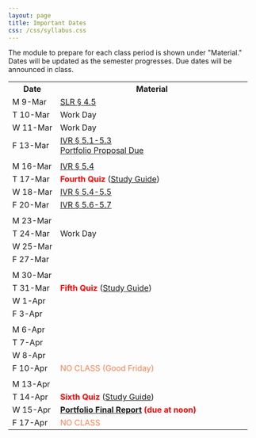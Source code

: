 ```yaml
---
layout: page
title: Important Dates
css: /css/syllabus.css
---
```


<div class="alert alert-info">
The module to prepare for each class period is shown under "Material." Dates will be updated as the semester progresses. Due dates will be announced in class.
</div>

<table width="100%">
<tr><th width="20%">Date</th><th width="80%">Material</th></tr>

<!---
<tr><td>W 8-Jan</td>
    <td><a href="../book/Foundations.pdf">Foundations Intro &para;</a>; <a href="Syllabus-Current">Syllabus</a></td></tr>
<tr><td>F 10-Jan</td>
    <td><a href="../book/Foundations.pdf">Foundations &sect;1.1</a></td></tr>
<tr><td></td><td></td></tr>

<tr><td>M 13-Jan</td>
    <td><a href="../book/Foundations.pdf">Foundations &sect;1.1</a></td></tr>
<tr><td>T 14-Jan</td>
    <td><a href="../book/Foundations.pdf">Foundations &sect;1.2-1.4</a></td></tr>
<tr><td>W 15-Jan</td>
    <td><a href="../book/Foundations.pdf">Foundations &sect;1.5-1.6</a></td></tr>
<tr><td>F 17-Jan</td>
    <td><a href="../book/Foundations.pdf">Foundations</a></td></tr>
<tr><td></td><td></td></tr>

<tr><td>M 20-Jan</td>
    <td><span style="color:coral">NO CLASS (Martin Luther King Jr. Day)</span></td></tr>
<tr><td>T 21-Jan</td>
    <td><a href="../book/One-Way ANOVA.pdf">One-Way ANOVA &sect; 2.1</a></td></tr>
<tr><td>W 21-Jan</td>
    <td><a href="../book/One-Way ANOVA.pdf">One-Way ANOVA &sect; 2.2</a></td></tr>
<tr><td>F 24-Jan</td>
    <td><a href="../book/One-Way ANOVA.pdf">One-Way ANOVA &sect; 2.4</a></td></tr>
<tr><td></td><td></td></tr>

<tr><td>M 27-Jan</td>
    <td><a href="../book/One-Way ANOVA.pdf">One-Way ANOVA &sect; 2.4</a></td></tr>
<tr><td>T 28-Jan</td>
    <td><span style="color:red;font-weight:bold">First Quiz</span> (<a href="QuizGuides/quiz_1.html">Study Guide</a>)</td></tr>
<tr><td>W 29-Jan</td>
    <td><a href="../book/One-Way ANOVA.pdf">One-Way ANOVA &sect; 2.6</a></td></tr>
<tr><td>F 31-Jan</td>
    <td><a href="../book/One-Way ANOVA.pdf">One-Way ANOVA &sect; 2.6</a></td></tr>
<tr><td></td><td></td></tr>

<tr><td>M 3-Feb</td>
    <td><a href="../book/Two-Way ANOVA.pdf">Two-Way ANOVA &sect; 3.1</a></td></tr>
<tr><td>T 4-Feb</td>
    <td>Work Day</td></tr>
<tr><td>W 5-Feb</td>
    <td><span style="color:coral">NO CLASS (DR. OGLE GONE)</span></td></tr>
<tr><td>F 7-Feb</td>
    <td><a href="../book/Two-Way ANOVA.pdf">Two-Way ANOVA &sect; 3.2</a></td></tr>
<tr><td></td><td></td></tr>

<tr><td>M 10-Feb</td>
    <td><a href="../book/Two-Way ANOVA.pdf">Two-Way ANOVA &sect; 3.2</a></td></tr>
<tr><td>T 11-Feb</td>
    <td><span style="color:red;font-weight:bold">Second Quiz</span> (<a href="QuizGuides/quiz_2.html">Study Guide</a>)</td></tr>
<tr><td>W 12-Feb</td>
    <td><a href="../book/Two-Way ANOVA.pdf">Two-Way ANOVA &sect; 3.3 &amp; 3.4</a></td></tr>
<tr><td>F 14-Feb</td>
    <td><a href="../book/Two-Way ANOVA.pdf">Two-Way ANOVA &sect; 3.3 &amp; 3.4</a></td></tr>
<tr><td></td><td></td></tr>

<tr><td>M 17-Feb</td>
    <td><a href="../book/Two-Way ANOVA.pdf">Two-Way ANOVA &sect; 3.3 &amp; 3.4</a></td></tr>
<tr><td>T 18-Feb</td>
    <td>Work Day</td></tr>
<tr><td>W 19-Feb</td>
    <td><a href="../book/Simple Linear Regression.pdf">SLR &sect; 4.1 &amp; 4.2</a></td></tr>
<tr><td>F 20-Feb</td>
    <td><a href="../book/Simple Linear Regression.pdf">SLR &sect; 4.1</a></td></tr>
<tr><td></td><td></td></tr>

<tr><td>M 24-Feb</td>
    <td><a href="../book/Simple Linear Regression.pdf">SLR &sect; 4.3 &amp; 4.4</a></td></tr>
<tr><td>T 25-Feb</td>
    <td><span style="color:red;font-weight:bold">Third Quiz</span> (<a href="QuizGuides/quiz_3.html">Study Guide</a>)</td></tr>
<tr><td>W 26-Feb</td>
    <td><a href="../book/Simple Linear Regression.pdf">SLR &sect; 4.5</a></td></tr>
<tr><td>F 28-Feb</td>
    <td>Work Day</td></tr>
<tr><td></td><td></td></tr>

<tr><td>M 2-Mar</td>
    <td><span style="color:coral">NO CLASS (Mid-Session)</span></td></tr>
<tr><td>M 3-Mar</td>
    <td><span style="color:coral">NO CLASS (Mid-Session)</span></td></tr>
<tr><td>M 4-Mar</td>
    <td><span style="color:coral">NO CLASS (Mid-Session)</span></td></tr>
<tr><td>M 6-Mar</td>
    <td><span style="color:coral">NO CLASS (Mid-Session)</span></td></tr>
<tr><td></td><td></td></tr>
--->

<tr><td>M 9-Mar</td>
    <td><a href="../book/Simple Linear Regression.pdf">SLR &sect; 4.5</a></td></tr>
<tr><td>T 10-Mar</td>
    <td>Work Day</td></tr>
<tr><td>W 11-Mar</td>
    <td>Work Day</td></tr>
<tr><td>F 13-Mar</td>
    <td><a href="../book/One-Way IVR.pdf">IVR &sect; 5.1-5.3</a><br><a href="Syllabus-Current.html#portfolio">Portfolio Proposal Due</a></td></tr>
<tr><td></td><td></td></tr>

<tr><td>M 16-Mar</td>
    <td><a href="../book/One-Way IVR.pdf">IVR &sect; 5.4</a></td></tr>
<tr><td>T 17-Mar</td>
    <td><span style="color:red;font-weight:bold">Fourth Quiz</span> (<a href="QuizGuides/quiz_4.html">Study Guide</a>)</td></tr>
<tr><td>W 18-Mar</td>
    <td><a href="../book/One-Way IVR.pdf">IVR &sect; 5.4-5.5</a></td></tr>
<tr><td>F 20-Mar</td>
    <td><a href="../book/One-Way IVR.pdf">IVR &sect; 5.6-5.7</a></td></tr>
<tr><td></td><td></td></tr>

<tr><td>M 23-Mar</td>
    <td></td></tr>
<tr><td>T 24-Mar</td>
    <td>Work Day</td></tr>
<tr><td>W 25-Mar</td>
    <td></td></tr>
<tr><td>F 27-Mar</td>
    <td></td></tr>
<tr><td></td><td></td></tr>

<tr><td>M 30-Mar</td>
    <td></td></tr>
<tr><td>T 31-Mar</td>
    <td><span style="color:red;font-weight:bold">Fifth Quiz</span> (<a href="QuizGuides/quiz_5.html">Study Guide</a>)</td></tr>
<tr><td>W 1-Apr</td>
    <td></td></tr>
<tr><td>F 3-Apr</td>
    <td></td></tr>
<tr><td></td><td></td></tr>

<tr><td>M 6-Apr</td>
    <td></td></tr>
<tr><td>T 7-Apr</td>
    <td></td></tr>
<tr><td>W 8-Apr</td>
    <td></td></tr>
<tr><td>F 10-Apr</td>
    <td><span style="color:coral">NO CLASS (Good Friday)</span></td></tr>
<tr><td></td><td></td></tr>

<tr><td>M 13-Apr</td>
    <td></td></tr>
<tr><td>T 14-Apr</td>
    <td><span style="color:red;font-weight:bold">Sixth Quiz</span> (<a href="QuizGuides/quiz_6.html">Study Guide</a>)</td></tr>
<tr><td>W 15-Apr</td>
    <td><span style="color:red;font-weight:bold"><a href="Syllabus-Current.html#portfolio">Portfolio Final Report</a> (due at noon)</span></td></tr>
<tr><td>F 17-Apr</td>
    <td><span style="color:coral">NO CLASS</span></td></tr>

</table>

<!---
<tr><td>W 8-Jan</td>
    <td><a href="../book/Foundations.pdf">Foundations Intro &para;</a>; <a href="Syllabus-Current">Syllabus</a></td></tr>
<tr><td>F 10-Jan</td>
    <td><a href="../book/Foundations.pdf">Foundations &sect;1.1</a></td></tr>
<tr><td></td><td></td></tr>

<tr><td>M 13-Jan</td>
    <td><a href="../book/Foundations.pdf">Foundations &sect;1.1</a></td></tr>
<tr><td>T 14-Jan</td>
    <td><a href="../book/Foundations.pdf">Foundations &sect;1.2-1.4</a></td></tr>
<tr><td>W 15-Jan</td>
    <td><a href="../book/Foundations.pdf">Foundations &sect;1.5-1.6</a></td></tr>
<tr><td>F 17-Jan</td>
    <td><a href="../book/Foundations.pdf">Foundations</a></td></tr>
<tr><td></td><td></td></tr>

<tr><td>M 20-Jan</td>
    <td><span style="color:coral">NO CLASS (Martin Luther King Jr. Day)</span></td></tr>
<tr><td>T 21-Jan</td>
    <td><a href="../book/One-Way ANOVA.pdf">One-Way ANOVA &sect; 2.1</a></td></tr>
<tr><td>W 21-Jan</td>
    <td><a href="../book/One-Way ANOVA.pdf">One-Way ANOVA &sect; 2.2</a></td></tr>
<tr><td>F 24-Jan</td>
    <td><a href="../book/One-Way ANOVA.pdf">One-Way ANOVA &sect; 2.4</a></td></tr>
<tr><td></td><td></td></tr>

<tr><td>M 27-Jan</td>
    <td><a href="../book/One-Way ANOVA.pdf">One-Way ANOVA &sect; 2.4</a></td></tr>
<tr><td>T 28-Jan</td>
    <td><span style="color:red;font-weight:bold">First Quiz</span> (<a href="QuizGuides/quiz_1.html">Study Guide</a>)</td></tr>
<tr><td>W 29-Jan</td>
    <td><a href="../book/One-Way ANOVA.pdf">One-Way ANOVA &sect; 2.6</a></td></tr>
<tr><td>F 31-Jan</td>
    <td><a href="../book/One-Way ANOVA.pdf">One-Way ANOVA &sect; 2.6</a></td></tr>
<tr><td></td><td></td></tr>

<tr><td>M 3-Feb</td>
    <td><a href="../book/One-Way ANOVA.pdf">One-Way ANOVA &sect; 2.6</a></td></tr>
<tr><td>T 4-Feb</td>
    <td>Work Day</td></tr>
<tr><td>W 5-Feb</td>
    <td><a href="../book/Two-Way ANOVA.pdf">Two-Way ANOVA &sect; 3.1</a></td></tr>
<tr><td>F 7-Feb</td>
    <td><a href="../book/Two-Way ANOVA.pdf">Two-Way ANOVA &sect; 3.2</a></td></tr>
<tr><td></td><td></td></tr>

<tr><td>M 10-Feb</td>
    <td><a href="../book/Two-Way ANOVA.pdf">Two-Way ANOVA &sect; 3.2</a></td></tr>
<tr><td>T 11-Feb</td>
    <td><span style="color:red;font-weight:bold">Second Quiz</span> (<a href="QuizGuides/quiz_2.html">Study Guide</a>)</td></tr>
<tr><td>W 12-Feb</td>
    <td><a href="../book/Two-Way ANOVA.pdf">Two-Way ANOVA &sect; 3.3 &amp; 3.4</a></td></tr>
<tr><td>F 14-Feb</td>
    <td><a href="../book/Two-Way ANOVA.pdf">Two-Way ANOVA &sect; 3.3 &amp; 3.4</a></td></tr>
<tr><td></td><td></td></tr>

<tr><td>M 17-Feb</td>
    <td>Work Day</td></tr>
<tr><td>T 18-Feb</td>
    <td>Work Day</td></tr>
<tr><td>W 19-Feb</td>
    <td><span style="color:coral">NO CLASS (WORK ON PORTFOLIO)</span></td></tr>
<tr><td>F 20-Feb</td>
    <td><a href="../book/Simple Linear Regression.pdf">SLR &sect; 4.1 &amp; 4.2</a></td></tr>
<tr><td></td><td></td></tr>

<tr><td>M 24-Feb</td>
    <td><a href="../book/Simple Linear Regression.pdf">SLR &sect; 4.2</a></td></tr>
<tr><td>T 25-Feb</td>
    <td><span style="color:red;font-weight:bold">Third Quiz</span> (<a href="QuizGuides/quiz_3.html">Study Guide</a>)</td></tr>
<tr><td>W 26-Feb</td>
    <td>Work Day</td></tr>
<tr><td>F 28-Feb</td>
    <td><a href="../book/Simple Linear Regression.pdf">SLR &sect; 4.3 &amp; 4.4</a><br><a href="Syllabus-Current.html#portfolio">Portfolio Proposal Due (w/ chance to redo)</a></td></tr>
<tr><td></td><td></td></tr>

<tr><td>M 2-Mar</td>
    <td><span style="color:coral">NO CLASS (Mid-Session)</span></td></tr>
<tr><td>M 3-Mar</td>
    <td><span style="color:coral">NO CLASS (Mid-Session)</span></td></tr>
<tr><td>M 4-Mar</td>
    <td><span style="color:coral">NO CLASS (Mid-Session)</span></td></tr>
<tr><td>M 6-Mar</td>
    <td><span style="color:coral">NO CLASS (Mid-Session)</span></td></tr>
<tr><td></td><td></td></tr>

<tr><td>M 9-Mar</td>
    <td><a href="../book/Simple Linear Regression.pdf">SLR &sect; 4.5 &amp; 4.6</a></td></tr>
<tr><td>T 10-Mar</td>
    <td>Work Day</td></tr>
<tr><td>W 11-Mar</td>
    <td>Work Day</td></tr>
<tr><td>F 13-Mar</td>
    <td><a href="../book/One-Way IVR.pdf">IVR &sect; 5.1-5.3</a><br><a href="Syllabus-Current.html#portfolio">Portfolio Proposal Due</a></td></tr>
<tr><td></td><td></td></tr>

<tr><td>M 16-Mar</td>
    <td><a href="../book/One-Way IVR.pdf">IVR &sect; 5.1-5.3</a></td></tr>
<tr><td>T 17-Mar</td>
    <td><span style="color:red;font-weight:bold">Fourth Quiz</span> (<a href="QuizGuides/quiz_4.html">Study Guide</a>)</td></tr>
<tr><td>W 18-Mar</td>
    <td><a href="../book/One-Way IVR.pdf">IVR &sect; 5.4</a></td></tr>
<tr><td>F 20-Mar</td>
    <td><a href="../book/One-Way IVR.pdf">IVR &sect; 5.4-5.5</a></td></tr>
<tr><td></td><td></td></tr>

<tr><td>M 23-Mar</td>
    <td><a href="../book/One-Way IVR.pdf">IVR &sect; 5.6-5.7</a></td></tr>
<tr><td>T 24-Mar</td>
    <td>Work Day</td></tr>
<tr><td>W 25-Mar</td>
    <td><a href="../book/One-Way IVR.pdf">IVR &sect; 5.9</a></td></tr>
<tr><td>F 27-Mar</td>
    <td>Work Day</td></tr>
<tr><td></td><td></td></tr>

<tr><td>M 30-Mar</td>
    <td>Work Day</td></tr>
<tr><td>T 31-Mar</td>
    <td><span style="color:red;font-weight:bold">Fifth Quiz</span> (<a href="QuizGuides/quiz_5.html">Study Guide</a>)</td></tr>
<tr><td>W 1-Apr</td>
    <td><a href="../book/Logistic Regression.pdf">Logistic Regression</a></td></tr>
<tr><td>F 3-Apr</td>
    <td><a href="../book/Logistic Regression.pdf">Logistic Regression</a></td></tr>
<tr><td></td><td></td></tr>

<tr><td>M 6-Apr</td>
    <td><a href="../book/Logistic Regression.pdf">Logistic Regression</a></td></tr>
<tr><td>T 7-Apr</td>
    <td>Work Day</td></tr>
<tr><td>W 8-Apr</td>
    <td>Work Day</td></tr>
<tr><td>F 10-Apr</td>
    <td>Work Day</td></tr>
<tr><td></td><td></td></tr>

<tr><td>M 13-Apr</td>
    <td>Work Day</td></tr>
<tr><td>T 14-Apr</td>
    <td><span style="color:red;font-weight:bold">Sixth Quiz</span> (<a href="QuizGuides/quiz_6.html">Study Guide</a>)</td></tr>
<tr><td>W 15-Apr</td>
    <td><span style="color:red;font-weight:bold"><a href="Syllabus-Current.html#portfolio">Portfolio Final Report</a> (due at noon)</span></td></tr>
<tr><td>F 17-Apr</td>
    <td><span style="color:coral">NO CLASS</span></td></tr>
--->
